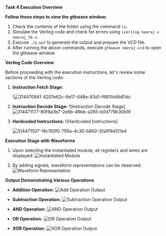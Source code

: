 **Task 4 Execution Overview**

**Follow these steps to view the gtkwave window:**

1. Check the contents of the folder using the command `ls`.
2. Simulate the Verilog code and check for errors using `iverilog neeraj.v neeraj_tb.v`.
3. Execute `./a.out` to generate the output and prepare the VCD file.
4. After running the above commands, execute `gtkwave neeraj.vcd` to open the gtkwave window.

**Verilog Code Overview**

Before proceeding with the execution instructions, let's review some sections of the Verilog code:

1. **Instruction Fetch Stage:**




   !![314470941-4207e62c-8e17-448e-83d1-f6610d4b81dc](https://github.com/Neeraj-p-purad/VSDSQUDRON-MINI/assets/160604281/f53a1a6f-8906-40bb-afde-4e4cae26ac86)

3. **Instruction Decode Stage:**
   ![Instruction Decode Stage]![314471177-80f9a3b7-2e6b-46bb-a285-b0d779b30b19](https://github.com/Neeraj-p-purad/VSDSQUDRON-MINI/assets/160604281/6f2db3a9-9357-4fa0-9413-908327149423)

4. **Hardcoded Instructions:**
   ![Hardcoded Instructions]


   ![314471507-18c150f0-756a-4c30-b850-3fa5f9d101e4](https://github.com/Neeraj-p-purad/VSDSQUDRON-MINI/assets/160604281/f1cae355-e841-437c-8bdc-a376dfbe6748)


**Execution Stage with Waveforms**

1. Upon selecting the instantiated module, all registers and wires are displayed:
   ![Instantiated Module](https://github.com/ajeethdani/ajeetkumarkdani/assets/114277218/80b939ef-ae09-42ca-b2a8-cab741534af2)

2. By adding signals, waveform representations can be observed:
   ![Waveform Representation](https://github.com/ajeethdani/ajeetkumarkdani/assets/114277218/a94be91a-e264-4baa-85eb-5806f302de86)

**Output Demonstrating Various Operations**

- **Addition Operation:**
  ![Add Operation Output](https://github.com/ajeethdani/ajeetkumarkdani/assets/114277218/15e40150-f6aa-4eaa-acc9-bae5b3edd18e)

- **Subtraction Operation:**
  ![Subtraction Operation Output](https://github.com/ajeethdani/ajeetkumarkdani/assets/114277218/2eca97bb-771d-4bc9-ad2a-d7bdbe0914d9)

- **AND Operation:**
  ![AND Operation Output](https://github.com/ajeethdani/ajeetkumarkdani/assets/114277218/93598fe0-75e6-4e81-94f8-df1f651d43b5)

- **OR Operation:**
  ![OR Operation Output](https://github.com/ajeethdani/ajeetkumarkdani/assets/114277218/30e8a69c-ae7c-487e-aea6-d8c3bf386db5)

- **XOR Operation:**
  ![XOR Operation Output](https://github.com/ajeethdani/ajeetkumarkdani/assets/114277218/e21ef08f-453f-4b99-8895-3ebed15a3007)

